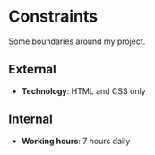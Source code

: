 # Constraints

Some boundaries around my project.

## External

- **Technology**: HTML and CSS only

## Internal

- **Working hours**: 7 hours daily
